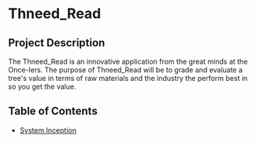 # Thneed_Read
## Project Description
The Thneed_Read is an innovative application from the great minds at the Once-lers. The purpose of Thneed_Read will be to grade and evaluate a tree's value in terms of raw materials and the industry the perform best in so you get the value. 

## Table of Contents
 - [System Inception](SystemInception.md) 